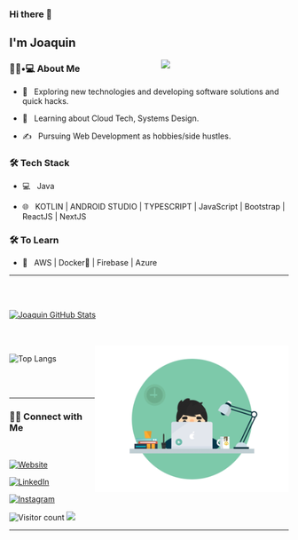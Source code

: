 

### Hi there 👋<h2> I'm Joaquin </h2>

<img align='right' src="https://media.giphy.com/media/M9gbBd9nbDrOTu1Mqx/giphy.gif" width="230">

<h3> 👨🏻•💻 About Me </h3>



- 🤔 &nbsp; Exploring new technologies and developing software solutions and quick hacks.

- 🌱 &nbsp; Learning about Cloud Tech, Systems Design.

- ✍️ &nbsp; Pursuing Web Development as hobbies/side hustles.



<h3>🛠 Tech Stack</h3>



- 💻 &nbsp; Java 

- 🌐 &nbsp; KOTLIN | ANDROID STUDIO | TYPESCRIPT | JavaScript | Bootstrap | ReactJS | NextJS

<!--

- 🛢 &nbsp; MySQL | MongoDB

- 🔧 &nbsp; Git | Markdown | Selenium | Tidyverse



-->



<h3>🛠 To Learn</h3>

- 🔧 &nbsp; AWS | Docker🐳 | Firebase | Azure

<hr>



<br/><br/>

[![Joaquin GitHub Stats](https://github-readme-stats.vercel.app/api?username=joaquinxtx&show_icons=true)](https://github.com/joaquinxtx)

<br/>

<br/>

<img src="https://github.com/nirala69/nirala69/blob/master/70804f7e25b11f29db904f2fa7b4cd9d.gif" width="350" align='right'>

![Top Langs](https://github-readme-stats.vercel.app/api/top-langs/?username=joaquinxtx&show_icons=true)

<br><br>



<hr>



<h3> 🤝🏻 Connect with Me </h3>

<br>



<p align="center">

<a href="https://portafolio-joaquin.vercel.app/"><img alt="Website" src="https://img.shields.io/badge/portafolio-joaquin.vercel.app-black?style=flat-square&logo=google-chrome"></a>

<a href="https://www.linkedin.com/in/joaquin1998/"><img alt="LinkedIn" src="https://img.shields.io/badge/LinkedIn-Joaquin%20Toledo-blue?style=flat-square&logo=linkedin"></a>

<a href="https://www.instagram.com/joaquinxtx/"><img alt="Instagram" src="https://img.shields.io/badge/Instagram-joaquinxtx-black?style=flat-square&logo=instagram"></a>


</p>





![Visitor count](https://visitor-badge.laobi.icu/badge?page_id=joaquinxtx)   <img src="https://media.giphy.com/media/dxn6fRlTIShoeBr69N/giphy.gif" width="30">





<hr>
